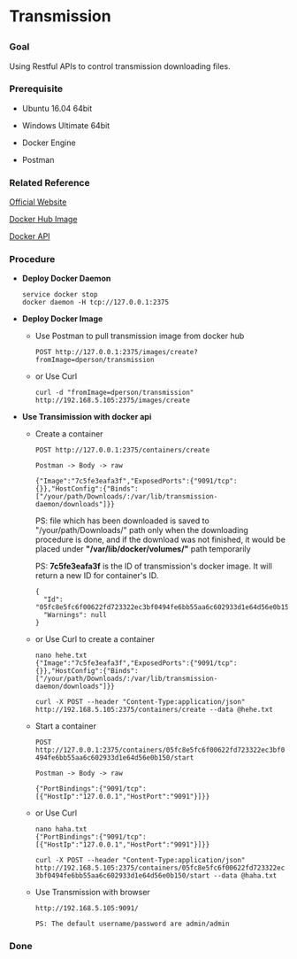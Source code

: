 # Transmission<p>

### Goal<p>
Using Restful APIs to control transmission downloading files.<p>

### Prerequisite<p>
+ Ubuntu 16.04 64bit<p>
+ Windows Ultimate 64bit<p>
+ Docker Engine<p>
+ Postman<p>

### Related Reference<p>
[Official Website](https://www.transmissionbt.com/)<p>
[Docker Hub Image](https://hub.docker.com/r/dperson/transmission/)<p>
[Docker API](https://docs.docker.com/engine/reference/api/docker_remote_api_v1.23)<p>

### Procedure<p>
+ **Deploy Docker Daemon**<P>
  ```
  service docker stop
  docker daemon -H tcp://127.0.0.1:2375
  ```

+ **Deploy Docker Image**<P>
  - Use Postman to pull transmission image from docker hub<p>
  `POST http://127.0.0.1:2375/images/create?fromImage=dperson/transmission`<p>
  - or Use Curl<p>
  `curl -d "fromImage=dperson/transmission" http://192.168.5.105:2375/images/create`<p>

+ **Use Transimission with docker api**<P>
  - Create a container<p>
  `POST http://127.0.0.1:2375/containers/create`<p>
  `Postman -> Body -> raw`<p>
    ```
    {"Image":"7c5fe3eafa3f","ExposedPorts":{"9091/tcp":{}},"HostConfig":{"Binds":["/your/path/Downloads/:/var/lib/transmission-daemon/downloads"]}}
    ```
    
    PS: file which has been downloaded is saved to "/your/path/Downloads/" path only when the downloading procedure is done, and if the download was not finished, it would be placed under **"/var/lib/docker/volumes/"** path temporarily<P>
    
    PS: **7c5fe3eafa3f** is the ID of transmission's docker image. It will return a new ID for container's ID.<p>
    ```
    {
      "Id": "05fc8e5fc6f00622fd723322ec3bf0494fe6bb55aa6c602933d1e64d56e0b150",
      "Warnings": null
    }
    ```
  - or Use Curl to create a container<p>
    ```
    nano hehe.txt 
    {"Image":"7c5fe3eafa3f","ExposedPorts":{"9091/tcp":{}},"HostConfig":{"Binds":["/your/path/Downloads/:/var/lib/transmission-daemon/downloads"]}}
    ```
    `curl -X POST --header "Content-Type:application/json" http://192.168.5.105:2375/containers/create --data @hehe.txt`<p>
  
  - Start a container<p>
  `POST http://127.0.0.1:2375/containers/05fc8e5fc6f00622fd723322ec3bf0494fe6bb55aa6c602933d1e64d56e0b150/start`<p>
  `Postman -> Body -> raw`<p>
    ```
    {"PortBindings":{"9091/tcp":[{"HostIp":"127.0.0.1","HostPort":"9091"}]}}
    ```
    
  - or Use Curl
    ```
    nano haha.txt
    {"PortBindings":{"9091/tcp":[{"HostIp":"127.0.0.1","HostPort":"9091"}]}}
    ```
    `curl -X POST --header "Content-Type:application/json" http://192.168.5.105:2375/containers/05fc8e5fc6f00622fd723322ec3bf0494fe6bb55aa6c602933d1e64d56e0b150/start --data @haha.txt`<p>
    
  - Use Transmission with browser<p>
    `http://192.168.5.105:9091/`<p>

    `PS: The default username/password are admin/admin`<p>

### Done
